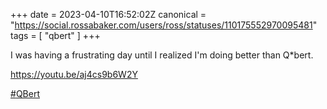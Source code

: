+++
date = 2023-04-10T16:52:02Z
canonical = "https://social.rossabaker.com/users/ross/statuses/110175552970095481"
tags = [ "qbert" ]
+++

<p>I was having a frustrating day until I realized I&#39;m doing better than Q*bert.</p><p><a href="https://youtu.be/aj4cs9b6W2Y" target="_blank" rel="nofollow noopener noreferrer"><span class="invisible">https://</span><span class="">youtu.be/aj4cs9b6W2Y</span><span class="invisible"></span></a></p><p><a href="https://social.rossabaker.com/tags/QBert" class="mention hashtag" rel="tag">#<span>QBert</span></a></p>
